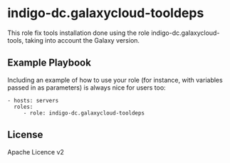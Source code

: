 indigo-dc.galaxycloud-tooldeps
==============================

This role fix tools installation done using the role indigo-dc.galaxycloud-tools, taking into account the Galaxy version.

Example Playbook
----------------

Including an example of how to use your role (for instance, with variables passed in as parameters) is always nice for users too:

    - hosts: servers
      roles:
         - role: indigo-dc.galaxycloud-tooldeps

License
-------

Apache Licence v2
